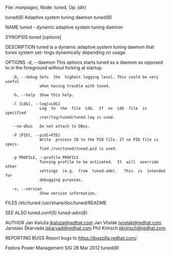 File: *manpages*,  Node: tuned,  Up: (dir)

tuned(8)                 Adaptive system tuning daemon                tuned(8)



NAME
       tuned - dynamic adaptive system tuning daemon

SYNOPSIS
       tuned [options]

DESCRIPTION
       tuned is a dynamic adaptive system tuning daemon that tunes system set‐
       tings dynamically depending on usage.


OPTIONS
       -d, --daemon
                   This options starts tuned as a daemon as opposed to in  the
                   foreground without forking at startup.

       -D, --debug Sets  the  highest logging level. This could be very useful
                   when having trouble with tuned.

       -h, --help  Show this help.

       -l [LOG], --log[=LOG]
                   Log  to  the  file  LOG.  If  no  LOG  file  is   specified
                   /var/log/tuned/tuned.log is used.

       --no-dbus   Do not attach to DBus.

       -P [PID], --pid[=PID]
                   Write  process ID to the PID file. If no PID file is speci‐
                   fied /run/tuned/tuned.pid is used.

       -p PROFILE, --profile PROFILE
                   Tunning profile to be activated.  It  will  override  other
                   settings  (e.g.  from  tuned-adm).   This  is  intended for
                   debugging purposes.

       -v, --version
                   Show version information.

FILES
       /etc/tuned
       /usr/share/doc/tuned/README

SEE ALSO
       tuned.conf(5) tuned-adm(8)

AUTHOR
       Jan Kaluža <jkaluza@redhat.com>
       Jan Včelák <jvcelak@redhat.com>
       Jaroslav Škarvada <jskarvad@redhat.com>
       Phil Knirsch <pknirsch@redhat.com>

REPORTING BUGS
       Report bugs to https://bugzilla.redhat.com/.



Fedora Power Management SIG       28 Mar 2012                         tuned(8)
